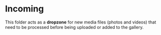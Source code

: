 # Incoming

This folder acts as a **dropzone** for new media files (photos and videos) that need to be processed before being uploaded or added to the gallery.
